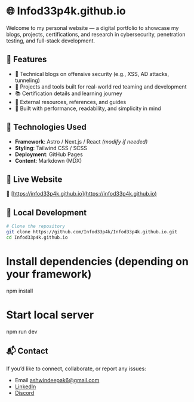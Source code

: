 # 🌐 Infod33p4k.github.io

Welcome to my personal website — a digital portfolio to showcase my blogs, projects, certifications, and research in cybersecurity, penetration testing, and full-stack development.

## 📌 Features

- 📝 Technical blogs on offensive security (e.g., XSS, AD attacks, tunneling)
- 💼 Projects and tools built for real-world red teaming and development
- 📚 Certification details and learning journey
- 🔗 External resources, references, and guides
- 🌙 Built with performance, readability, and simplicity in mind

## 🚀 Technologies Used

- **Framework**: Astro / Next.js / React *(modify if needed)*
- **Styling**: Tailwind CSS / SCSS
- **Deployment**: GitHub Pages
- **Content**: Markdown (MDX)

## 📄 Live Website

🔗 [https://infod33p4k.github.io](https://infod33p4k.github.io)

## 📁 Local Development

```bash
# Clone the repository
git clone https://github.com/Infod33p4k/Infod33p4k.github.io.git
cd Infod33p4k.github.io
```
# Install dependencies (depending on your framework)
npm install

# Start local server
npm run dev

## 📬 Contact
If you’d like to connect, collaborate, or report any issues:
- Email ashwindeepak6@gmail.com
- [LinkedIn](https://www.linkedin.com/in/d3p4k/)
- [Discord](https://discord.gg/s2xTkFNQ)
